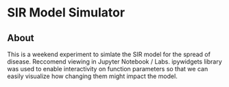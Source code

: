 # SIR Model Simulator

## About
This is a weekend experiment to simlate the SIR model for the spread of disease. Reccomend viewing in Jupyter Notebook / Labs. ipywidgets library was used to enable interactivity on function parameters so that we can easily visualize how changing them might impact the model.